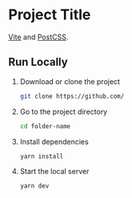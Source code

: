 # Project Title

[Vite](https://vitejs.dev) and [PostCSS](https://github.com/postcss/postcss).

## Run Locally

1. Download or clone the project

   ```sh
   git clone https://github.com/
   ```

2. Go to the project directory

   ```sh
   cd folder-name
   ```

3. Install dependencies

   ```sh
   yarn install
   ```

4. Start the local server

   ```sh
   yarn dev
   ```
